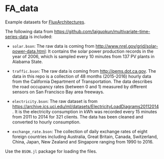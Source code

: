 # FA_data

Example datasets for [FluxArchitectures](https://github.com/sdobber/FluxArchitectures).

The following data from https://github.com/laiguokun/multivariate-time-series-data is included:

* `solar.bson`: The raw data is coming from http://www.nrel.gov/grid/solar-power-data.html: It contains the solar power production records in the year of 2006, which is sampled every 10 minutes from 137 PV plants in Alabama State.

* `traffic.bson`: The raw data is coming from http://pems.dot.ca.gov. The data in this repo is a collection of 48 months (2015-2016) hourly data from the California Department of Transportation. The data describes the road occupancy rates (between 0 and 1) measured by different sensors on San Francisco Bay area freeways.

* `electricity.bson`: The raw dataset is from https://archive.ics.uci.edu/ml/datasets/ElectricityLoadDiagrams20112014. It is the electricity consumption in kWh was recorded every 15 minutes from 2011 to 2014 for 321 clients. The data has been cleaned and converted to hourly consumption.

* `exchange_rate.bson`: The collection of daily exchange rates of eight foreign countries including Australia, Great Britain, Canada, Switzerland, China, Japan, New Zealand and Singapore ranging from 1990 to 2016.

Use the `BSON.jl` package for loading the files.